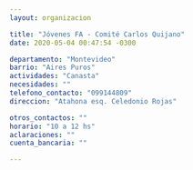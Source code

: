 ```yaml
---
layout: organizacion

title: "Jóvenes FA - Comité Carlos Quijano"
date: 2020-05-04 00:47:54 -0300

departamento: "Montevideo"
barrio: "Aires Puros"
actividades: "Canasta"
necesidades: ""
telefono_contacto: "099144809"
direccion: "Atahona esq. Celedonio Rojas"

otros_contactos: ""
horario: "10 a 12 hs"
aclaraciones: ""
cuenta_bancaria: ""

---
```

